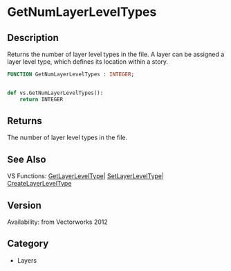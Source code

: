 # GetNumLayerLevelTypes

## Description
Returns the number of layer level types in the file. A layer can be assigned a layer level type, which defines its location within a story.

```pascal
FUNCTION GetNumLayerLevelTypes : INTEGER;
```

```python

def vs.GetNumLayerLevelTypes():
    return INTEGER
```

## Returns
The number of layer level types in the file.

## See Also
VS Functions:
[GetLayerLevelType](GetLayerLevelType.md)| [SetLayerLevelType](SetLayerLevelType.md)| [CreateLayerLevelType](CreateLayerLevelType.md)

## Version
Availability: from Vectorworks 2012
## Category
* Layers

